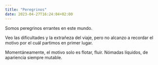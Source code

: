 ```yaml
---
title: "Peregrinos"
date: 2023-04-27T16:24:04+02:00
---
```


Somos peregrinos errantes en este mundo.

Veo las dificultades y la extrañeza del viaje, pero no alcanzo a recordar el motivo por el cuál partimos en primer lugar.

Momentáneamente, el motivo solo es flotar, fluir. Nómadas líquidos, de apariencia siempre mutable.